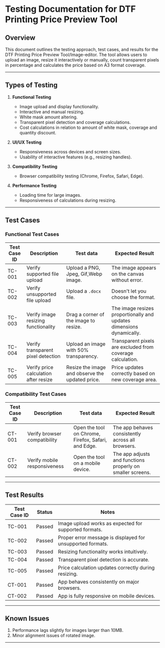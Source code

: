 # Testing Documentation for DTF Printing Price Preview Tool

## Overview

This document outlines the testing approach, test cases, and results for the DTF Printing Price Preview Tool/Image-editor. The tool allows users to upload an image, resize it interactively or manually, count transparent pixels in percentage and calculates the price based on A3 format coverage.

---

## Types of Testing

1. **Functional Testing**

   - Image upload and display functionality.
   - Interactive and manual resizing.
   - White mask amount altering.
   - Transparent pixel detection and coverage calculations.
   - Cost calculations in relation to amount of white mask, coverage and quantity discount.

2. **UI/UX Testing**

   - Responsiveness across devices and screen sizes.
   - Usability of interactive features (e.g., resizing handles).

3. **Compatibility Testing**

   - Browser compatibility testing (Chrome, Firefox, Safari, Edge).

4. **Performance Testing**

   - Loading time for large images.
   - Responsiveness of calculations during resizing.

---

## Test Cases

### Functional Test Cases

| **Test Case ID** | **Description**                       | **Test data**                                   | **Expected Result**                                                  |
| ---------------- | ------------------------------------- | ----------------------------------------------- | -------------------------------------------------------------------- |
| TC-001           | Verify supported file upload          | Upload a PNG, Jpeg, Gif,Webp image.             | The image appears on the canvas without error.                       |
| TC-002           | Verify unsupported file upload        | Upload a `.docx` file.                          | Doesn't let you choose the format.                                   |
| TC-003           | Verify image resizing functionality   | Drag a corner of the image to resize.           | The image resizes proportionally and updates dimensions dynamically. |
| TC-004           | Verify transparent pixel detection    | Upload an image with 50% transparency.          | Transparent pixels are excluded from coverage calculation.           |
| TC-005           | Verify price calculation after resize | Resize the image and observe the updated price. | Price updates correctly based on new coverage area.                  |

### Compatibility Test Cases

| **Test Case ID** | **Description**              | **Test data**                                       | **Expected Result**                                        |
| ---------------- | ---------------------------- | --------------------------------------------------- | ---------------------------------------------------------- |
| CT-001           | Verify browser compatibility | Open the tool on Chrome, Firefox, Safari, and Edge. | The app behaves consistently across all browsers.          |
| CT-002           | Verify mobile responsiveness | Open the tool on a mobile device.                   | The app adjusts and functions properly on smaller screens. |

---

## Test Results

| **Test Case ID** | **Status** | **Notes**                                                  |
| ---------------- | ---------- | ---------------------------------------------------------- |
| TC-001           | Passed     | Image upload works as expected for supported formats.      |
| TC-002           | Passed     | Proper error message is displayed for unsupported formats. |
| TC-003           | Passed     | Resizing functionality works intuitively.                  |
| TC-004           | Passed     | Transparent pixel detection is accurate.                   |
| TC-005           | Passed     | Price calculation updates correctly during resizing.       |
| CT-001           | Passed     | App behaves consistently on major browsers.                |
| CT-002           | Passed     | App is fully responsive on mobile devices.                 |

---

## Known Issues

1. Performance lags slightly for images larger than 10MB.
2. Minor alignment issues of rotated image.

---
